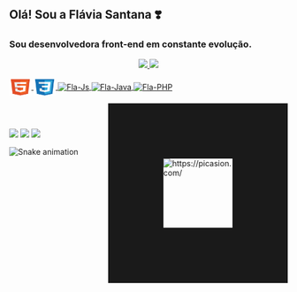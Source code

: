 ## Olá! Sou a Flávia Santana ❣️

### Sou desenvolvedora front-end em constante evolução.

<div align="center">
  <a href="https://github.com/flrvia">
  <img height="170em" src="https://github-readme-stats.vercel.app/api?username=flrvia&show_icons=true&theme=midnight-purple&hide_border=false&border_color=55078a&include_all_commits=true&count_private=true"/>
  <img height="170em" src="https://github-readme-stats.vercel.app/api/top-langs/?username=flrvia&layout=compact&langs_count=7&&hide_border=false&border_color=55078a&theme=midnight-purple"/>
</div>
  <div style="display: inline_block"><br>
  <img align="center" alt="Fla-HTML" height="30" width="40" src="https://raw.githubusercontent.com/devicons/devicon/master/icons/html5/html5-original.svg">
  <img align="center" alt="Fla-CSS" height="30" width="40" src="https://raw.githubusercontent.com/devicons/devicon/master/icons/css3/css3-original.svg">
  <img align="center" alt="Fla-Js" height="30" width="40" src="https://cdn.jsdelivr.net/gh/devicons/devicon/icons/javascript/javascript-plain.svg">
  <img align="center" alt="Fla-Java" height="30" width="40" src="https://cdn.jsdelivr.net/gh/devicons/devicon/icons/java/java-original.svg">
  <img align="center" alt="Fla-PHP" height="30" width="40" src="https://cdn.jsdelivr.net/gh/devicons/devicon/icons/php/php-original.svg">
          
  <a href="https://picasion.com/"><img src="https://i.picasion.com/pic92/82ab859368b5d674b2996770c188e401.gif" width="125" height="125" border="100" align="right" alt="https://picasion.com/" /></a><br /><a href="https://picasion.com/"></a>
</div>
  
   ##
 
<div> 
  <a href="https://instagram.com/flavsantanax" target="_blank"><img src="https://img.shields.io/badge/-Instagram-%23E4405F?style=for-the-badge&logo=instagram&logoColor=white" target="_blank"></a>
 	<a href = "mailto:flavixbatista@gmail.com"><img src="https://img.shields.io/badge/-Gmail-%23333?style=for-the-badge&logo=gmail&logoColor=white" target="_blank"></a>
  <a href="https://www.linkedin.com/in/flaviasantanab" target="_blank"><img src="https://img.shields.io/badge/-LinkedIn-%230077B5?style=for-the-badge&logo=linkedin&logoColor=white" target="_blank"></a> 
  
 
  ![Snake animation](https://github.com/flrvia/flrvia/blob/output/github-contribution-grid-snake.svg)
  
</div>
